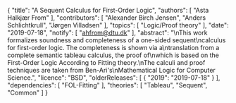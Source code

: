 {
    "title": "A Sequent Calculus for First-Order Logic",
    "authors": [
        "Asta Halkjær From"
    ],
    "contributors": [
        "Alexander Birch Jensen",
        "Anders Schlichtkrull",
        "Jørgen Villadsen"
    ],
    "topics": [
        "Logic/Proof theory"
    ],
    "date": "2019-07-18",
    "notify": [
        "ahfrom@dtu.dk"
    ],
    "abstract": "\nThis work formalizes soundness and completeness of a one-sided sequent\ncalculus for first-order logic. The completeness is shown via a\ntranslation from a complete semantic tableau calculus, the proof of\nwhich is based on the First-Order Logic According to Fitting theory.\nThe calculi and proof techniques are taken from Ben-Ari's\nMathematical Logic for Computer Science.",
    "licence": "BSD",
    "olderReleases": [
        {
            "2019": "2019-07-18"
        }
    ],
    "dependencies": [
        "FOL-Fitting"
    ],
    "theories": [
        "Tableau",
        "Sequent",
        "Common"
    ]
}